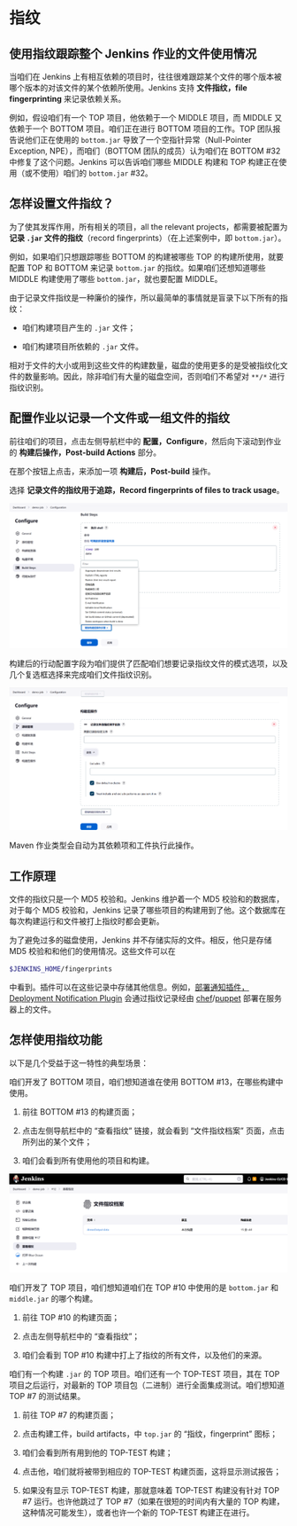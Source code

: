 # 指纹

## 使用指纹跟踪整个 Jenkins 作业的文件使用情况

当咱们在 Jenkins 上有相互依赖的项目时，往往很难跟踪某个文件的哪个版本被哪个版本的对该文件的某个依赖所使用。Jenkins 支持 **文件指纹，file fingerprinting** 来记录依赖关系。

例如，假设咱们有一个 TOP 项目，他依赖于一个 MIDDLE 项目，而 MIDDLE 又依赖于一个 BOTTOM 项目。咱们正在进行 BOTTOM 项目的工作。TOP 团队报告说他们正在使用的 `bottom.jar` 导致了一个空指针异常（Null-Pointer Exception, NPE），而咱们（BOTTOM 团队的成员）认为咱们在 BOTTOM #32 中修复了这个问题。Jenkins 可以告诉咱们哪些 MIDDLE 构建和 TOP 构建正在使用（或不使用）咱们的 `bottom.jar` #32。


## 怎样设置文件指纹？

为了使其发挥作用，所有相关的项目，all the relevant projects，都需要被配置为 **记录 `.jar` 文件的指纹**（record fingerprints）（在上述案例中，即 `bottom.jar`）。

例如，如果咱们只想跟踪哪些 BOTTOM 的构建被哪些 TOP 的构建所使用，就要配置 TOP 和 BOTTOM 来记录 `bottom.jar` 的指纹。如果咱们还想知道哪些 MIDDLE 构建使用了哪些 `bottom.jar`，就也要配置 MIDDLE。

由于记录文件指纹是一种廉价的操作，所以最简单的事情就是盲录下以下所有的指纹：

- 咱们构建项目产生的 `.jar` 文件；

- 咱们构建项目所依赖的 `.jar` 文件。

相对于文件的大小或用到这些文件的构建数量，磁盘的使用更多的是受被指纹化文件的数量影响。因此，除非咱们有大量的磁盘空间，否则咱们不希望对 `**/*` 进行指纹识别。


## 配置作业以记录一个文件或一组文件的指纹

前往咱们的项目，点击左侧导航栏中的 **配置，Configure**，然后向下滚动到作业的 **构建后操作，Post-build Actions** 部分。

在那个按钮上点击，来添加一项 **构建后，Post-build** 操作。

选择 **记录文件的指纹用于追踪，Record fingerprints of files to track usage**。


![构建后操作选项](../images/post-build_actions.png)

构建后的行动配置字段为咱们提供了匹配咱们想要记录指纹文件的模式选项，以及几个复选框选择来完成咱们文件指纹识别。


![记录文件指纹的字段与选项](../images/record_fingerprints_options.png)


Maven 作业类型会自动为其依赖项和工件执行此操作。


## 工作原理


文件的指纹只是一个 MD5 校验和。Jenkins 维护着一个 MD5 校验和的数据库，对于每个 MD5 校验和，Jenkins 记录了哪些项目的构建用到了他。这个数据库在每次构建运行和文件被打上指纹时都会更新。

为了避免过多的磁盘使用，Jenkins 并不存储实际的文件。相反，他只是存储 MD5 校验和和他们的使用情况。这些文件可以在

```bash
$JENKINS_HOME/fingerprints
```

中看到。插件可以在这些记录中存储其他信息。例如，[部署通知插件，Deployment Notification Plugin](https://plugins.jenkins.io/deployment-notification/) 会通过指纹记录经由 [chef](https://www.chef.io/)/[puppet](https://en.wikipedia.org/wiki/Puppet_(software)) 部署在服务器上的文件。


## 怎样使用指纹功能

以下是几个受益于这一特性的典型场景：

咱们开发了 BOTTOM 项目，咱们想知道谁在使用 BOTTOM #13，在哪些构建中使用。

1. 前往 BOTTOM #13 的构建页面；

2. 点击左侧导航栏中的 “查看指纹” 链接，就会看到 “文件指纹档案” 页面，点击所列出的某个文件；

3. 咱们会看到所有使用他的项目和构建。

![查看记录的指纹数据](../images/check_recorded_fingerprints.png)


咱们开发了 TOP 项目，咱们想知道咱们在 TOP #10 中使用的是 `bottom.jar` 和 `middle.jar` 的哪个构建。


1. 前往 TOP #10 的构建页面；

2. 点击左侧导航栏中的 “查看指纹”；

3. 咱们会看到 TOP #10 构建中打上了指纹的所有文件，以及他们的来源。


咱们有一个构建 `.jar` 的 TOP 项目。咱们还有一个 TOP-TEST 项目，其在 TOP 项目之后运行，对最新的 TOP 项目包（二进制）进行全面集成测试。咱们想知道 TOP #7 的测试结果。

1. 前往 TOP #7 的构建页面；

2. 点击构建工件，build artifacts，中 `top.jar` 的 “指纹，fingerprint” 图标；

3. 咱们会看到所有用到他的 TOP-TEST 构建；

4. 点击他，咱们就将被带到相应的 TOP-TEST 构建页面，这将显示测试报告；

5. 如果没有显示 TOP-TEST 构建，那就意味着 TOP-TEST 构建没有针对 TOP #7 运行。也许他跳过了 TOP #7（如果在很短的时间内有大量的 TOP 构建，这种情况可能发生），或者也许一个新的 TOP-TEST 构建正在进行。
